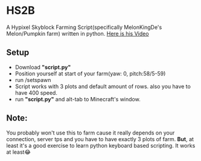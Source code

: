 # HS2B
A Hypixel Skyblock Farming Script(specifically MelonKingDe's Melon/Pumpkin farm) written in python.
[Here is his Video](https://youtu.be/5k9c7qK0l58?si=MdLnzF8kmdAONxkB)
## Setup
* Download **"script.py"**
* Position yourself at start of your farm(yaw: 0, pitch:58/5-59)
* run /setspawn
* Script works with 3 plots and default amount of rows. also you have to have 400 speed.
* run **"script.py"** and alt-tab to Minecraft's window.
## Note:
You probably won't use this to farm cause it really depends on your connection, server tps and you have to have exactly 3 plots of farm. **But**, at least it's a good exercise to learn python keyboard based scripting. It works at least😂
